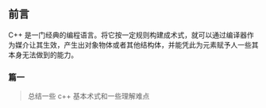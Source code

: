 ## 前言
C++ 是一门经典的编程语言。将它按一定规则构建成术式，就可以通过编译器作为媒介让其生效，产生出对象物体或者其他结构体，并能凭此为元素赋予人一些其本身无法做到的能力。
### 篇一
> 总结一些 c++ 基本术式和一些理解难点


